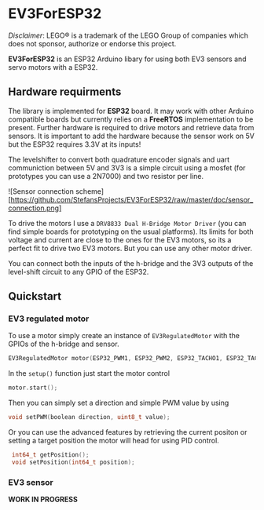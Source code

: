 # EV3ForESP32

*Disclaimer*: LEGO® is a trademark of the LEGO Group of companies which does not sponsor, authorize or endorse this project.

__EV3ForESP32__ is an ESP32 Arduino libary for using both EV3 sensors and servo motors with a ESP32. 

## Hardware requirments

The library is implemented for __ESP32__ board. It may work with other Arduino compatible boards but currently relies on a __FreeRTOS__ implementation to be present.
Further hardware is required to drive motors and retrieve data from sensors. It is important to add the hardware because the sensor work on 5V but the ESP32 requires 3.3V at its inputs!

The levelshifter to convert both quadrature encoder signals and uart communiction between 5V and 3V3 is a simple circuit using a mosfet (for prototypes you can use a 2N7000) and two resistor per line.

![Sensor connection scheme][https://github.com/StefansProjects/EV3ForESP32/raw/master/doc/sensor_connection.png]

To drive the motors I use a `DRV8833 Dual H-Bridge Motor Driver` (you can find simple boards for prototyping on the usual platforms). Its limits for both voltage and current are close to the ones for the EV3 motors, so its a perfect fit to drive two EV3 motors. But you can use any other motor driver.

You can connect both the inputs of the h-bridge and the 3V3 outputs of the level-shift circuit to any GPIO of the ESP32. 



## Quickstart

### EV3 regulated motor

To use a motor simply create an instance of `EV3RegulatedMotor` with the GPIOs of the h-bridge and sensor.

```C++
EV3RegulatedMotor motor(ESP32_PWM1, ESP32_PWM2, ESP32_TACHO1, ESP32_TACHO2);
```

In the `setup()` function just start the motor control

```C++
motor.start();
```

Then you can simply set a direction and simple PWM value by using

```C++
void setPWM(boolean direction, uint8_t value);
```

Or you can use the advanced features by retrieving the current positon or setting a target position the motor will head for using PID control.

```C++
 int64_t getPosition();
 void setPosition(int64_t position);
```

### EV3 sensor

**WORK IN PROGRESS**
